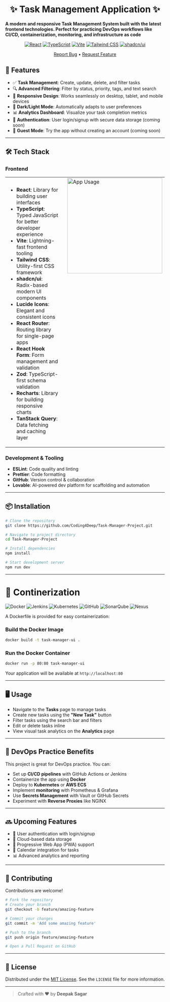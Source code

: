 <div align="center">

# ✨ Task Management Application ✨

</div>


**A modern and responsive Task Management System built with the latest frontend technologies. Perfect for practicing DevOps workflows like CI/CD, containerization, monitoring, and infrastructure as code**

<div align="center">
<!--
![Task Manager Banner](https://media.giphy.com/media/l378fH55FhOTp4TpS/giphy.gif) -->

[![React](https://img.shields.io/badge/React-18.3-61DAFB?style=for-the-badge&logo=react&logoColor=white)](https://react.dev/)
[![TypeScript](https://img.shields.io/badge/TypeScript-5.0-3178C6?style=for-the-badge&logo=typescript&logoColor=white)](https://www.typescriptlang.org/)
[![Vite](https://img.shields.io/badge/Vite-5.0-646CFF?style=for-the-badge&logo=vite&logoColor=white)](https://vitejs.dev/)
[![Tailwind CSS](https://img.shields.io/badge/Tailwind_CSS-3.3-38B2AC?style=for-the-badge&logo=tailwind-css&logoColor=white)](https://tailwindcss.com/)
[![shadcn/ui](https://img.shields.io/badge/shadcn/ui-Latest-000000?style=for-the-badge&logo=shadcnui&logoColor=white)](https://ui.shadcn.com/)


[Report Bug](https://github.com/Coding4Deep/Task-Manager-Project/issues) • [Request Feature](https://github.com/Coding4Deep/Task-Manager-Project/issues)

</div>

## 🚀 Features

- ✅ **Task Management**: Create, update, delete, and filter tasks
- 🔍 **Advanced Filtering**: Filter by status, priority, tags, and text search
- 📱 **Responsive Design**: Works seamlessly on desktop, tablet, and mobile devices
- 🌙 **Dark/Light Mode**: Automatically adapts to user preferences
- 📊 **Analytics Dashboard**: Visualize your task completion metrics
- 🔐 **Authentication**: User login/signup with secure data storage (coming soon)
- 👥 **Guest Mode**: Try the app without creating an account (coming soon)

---

## 🛠️ Tech Stack
### Frontend
<table>
  <tr>
    <td style="vertical-align: top; padding-right: 20px;">
      <h3></h3>
      <ul>
        <li><strong>React</strong>: Library for building user interfaces</li>
        <li><strong>TypeScript</strong>: Typed JavaScript for better developer experience</li>
        <li><strong>Vite</strong>: Lightning-fast frontend tooling</li>
        <li><strong>Tailwind CSS</strong>: Utility-first CSS framework</li>
        <li><strong>shadcn/ui</strong>: Radix-based modern UI components</li>
        <li><strong>Lucide Icons</strong>: Elegant and consistent icons</li>
        <li><strong>React Router</strong>: Routing library for single-page apps</li>
        <li><strong>React Hook Form</strong>: Form management and validation</li>
        <li><strong>Zod</strong>: TypeScript-first schema validation</li>
        <li><strong>Recharts</strong>: Library for building responsive charts</li>
        <li><strong>TanStack Query</strong>: Data fetching and caching layer</li>
      </ul>
    </td>
    <td style="vertical-align: top; max-width: 300px;">
      <img src="https://media.giphy.com/media/xT9IgzoKnwFNmISR8I/giphy.gif" alt="App Usage" style="width: 300px; height: auto;" />
    </td>
  </tr>
</table>





### Development & Tooling

* **ESLint**: Code quality and linting
* **Prettier**: Code formatting
* **GitHub**: Version control & collaboration
* **Lovable**: AI-powered dev platform for scaffolding and automation

---

## 📦 Installation

```bash
# Clone the repository
git clone https://github.com/Coding4Deep/Task-Manager-Project.git

# Navigate to project directory
cd Task-Manager-Project

# Install dependencies
npm install

# Start development server
npm run dev
```

---

# 🐳 **Continerization**
![Docker](https://img.shields.io/badge/Docker-2496ED?style=for-the-badge&logo=docker&logoColor=white)
![Jenkins](https://img.shields.io/badge/Jenkins-D24939?style=for-the-badge&logo=jenkins&logoColor=white)
![Kubernetes](https://img.shields.io/badge/Kubernetes-326CE5?style=for-the-badge&logo=kubernetes&logoColor=white)
![GitHub](https://img.shields.io/badge/GitHub-181717?style=for-the-badge&logo=github&logoColor=white)
![SonarQube](https://img.shields.io/badge/SonarQube-4E9BCD?style=for-the-badge&logo=sonarqube&logoColor=white)
![Nexus](https://img.shields.io/badge/Nexus-285C7A?style=for-the-badge&logo=sonatype&logoColor=white)

A Dockerfile is provided for easy containerization:


### Build the Docker Image

```bash
docker build -t task-manager-ui .
```

### Run the Docker Container

```bash
docker run -p 80:80 task-manager-ui
```

Your application will be available at `http://localhost:80`

---

## 🖥️ Usage

* Navigate to the **Tasks** page to manage tasks
* Create new tasks using the **"New Task"** button
* Filter tasks using the search bar and filters
* Edit or delete tasks inline
* View visual task analytics on the **Analytics** page

---

## 🧪 DevOps Practice Benefits

This project is great for DevOps practice. You can:

* Set up **CI/CD pipelines** with GitHub Actions or Jenkins
* Containerize the app using **Docker**
* Deploy to **Kubernetes** or **AWS ECS**
* Implement **monitoring** with Prometheus & Grafana
* Use **Secrets Management** with Vault or GitHub Secrets
* Experiment with **Reverse Proxies** like NGINX

---

## 🔜 Upcoming Features

* 🔐 User authentication with login/signup
* 💾 Cloud-based data storage
* 📱 Progressive Web App (PWA) support
* 📅 Calendar integration for tasks
* 📊 Advanced analytics and reporting

---

## 🤝 Contributing

Contributions are welcome!

```bash
# Fork the repository
# Create your branch
git checkout -b feature/amazing-feature

# Commit your changes
git commit -m 'Add some amazing feature'

# Push to the branch
git push origin feature/amazing-feature

# Open a Pull Request on GitHub
```

---

## 📄 License

Distributed under the [MIT License](./LICENSE). See the `LICENSE` file for more information.


---

> Crafted with ❤️ by **Deepak Sagar**

  <!--
<div align="center">
  
![Task Management Features](https://media.giphy.com/media/3oKIPEqDGUULpEU0aQ/giphy.gif)

</div>








---


